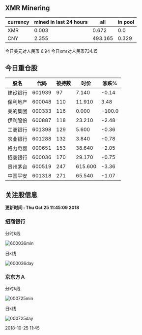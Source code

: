 ## XMR Minering

|currency|mined in last 24 hours|all|in pool|
|---|---|---|---|
|XMR|0.003|0.672|0.0|
|CNY|2.355|493.165|0.329|

今日美元对人民币 6.94	今日xmr对人民币734.15


## 今日重仓股 

|股名|代码|被持数|时价|涨跌%|
|---|---|---|---|---|
|建设银行|601939|97|7.140|-0.14|
|保利地产|600048|110|11.910|3.48|
|美的集团|000333|116|0.000|-100.0|
|伊利股份|600887|118|23.210|-2.48|
|工商银行|601398|129|5.600|-0.36|
|农业银行|601288|132|3.840|-0.78|
|格力电器|000651|153|38.640|-2.05|
|招商银行|600036|170|29.170|-0.75|
|贵州茅台|600519|247|615.600|-3.36|
|中国平安|601318|271|65.540|-1.07|

## 关注股信息
**更新时间 : Thu Oct 25 11:45:09 2018**
### 招商银行 
分时k线

![600036min](http://image.sinajs.cn/newchart/min/n/sh600036.gif)

日k线

![600036day](http://image.sinajs.cn/newchart/daily/n/sh600036.gif)

### 京东方Ａ 
分时k线

![000725min](http://image.sinajs.cn/newchart/min/n/sz000725.gif)

日k线

![000725day](http://image.sinajs.cn/newchart/daily/n/sz000725.gif)

2018-10-25 11:45